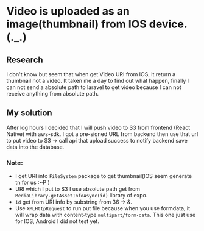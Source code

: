 # Video is uploaded as an image(thumbnail) from IOS device. (._.)

## Research

I don't know but seem that when get Video URI from IOS, it return a thumbnail not a video. It taken me a day to find out what happen, finally I can not send a absolute path to laravel to get video because I can not receive anything from absolute path.

## My solution

After log hours I decided that I will push video to S3 from frontend (React Native) with aws-sdk. I got a pre-signed URL from backend then use that url to put video to S3 -> call api that upload success to notify backend save data into the database.

### Note:

- I get URI info `FileSystem` package to get thumbnail(IOS seem generate tn for us :~P )
- URI which I put to S3 I use absolute path get from `MediaLibrary.getAssetInfoAsync(id)` library of expo.
- `id` get from URI info by substring from 36 -> &.
- Use `XMLHttpRequest` to run put file because when you use formdata, it will wrap data with content-type `multipart/form-data`. This one just use for IOS, Android I did not test yet.
